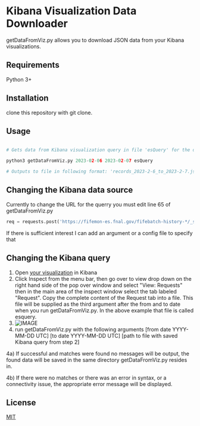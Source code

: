 # Kibana Visualization Data Downloader

getDataFromViz.py allows you to download JSON data from your Kibana visualizations.

## Requirements

Python 3+

## Installation

clone this repository with git clone.

## Usage

```python

# Gets data from Kibana visualization query in file 'esQuery' for the date range from 2023-02-06 to 2023-02-07 

python3 getDataFromViz.py 2023-02-06 2023-02-07 esQuery

# Outputs to file in following format: 'records_2023-2-6_to_2023-2-7.json'

```

## Changing the Kibana data source

Currently to change the URL for the querry you must edit line 65 of getDataFromViz.py

```python
req = requests.post('https://fifemon-es.fnal.gov/fifebatch-history-*/_search', json=queryObject)
```

If there is sufficient interest I can add an argument or a config file to specify that

## Changing the Kibana query

1) Open [your visualization](https://fifemon.fnal.gov/kibana/goto/0433f4c6c83913846dc3a63c2872cb23) in Kibana 
2) Click Inspect from the menu bar, then go over to view drop down on the right hand side of the pop over window and select "View: Requests" then in the main area of the inspect window select the tab labeled "Request". Copy the complete content of the Request tab into a file. This file will be supplied as the third argument after the from and to date when you run getDataFromViz.py. In the above example that file is called esquery.
3) ![IMAGE]()
4) run getDataFromViz.py with the following arguments [from date YYYY-MM-DD UTC] [to date YYYY-MM-DD UTC] [path to file with saved Kibana query from step 2]

4a) If successful and matches were found no messages will be output, the found data will be saved in the same directory getDataFromViz.py resides in.

4b) If there were no matches or there was an error in syntax, or a connectivity issue, the appropriate error message will be displayed.

## License

[MIT](https://choosealicense.com/licenses/mit/)